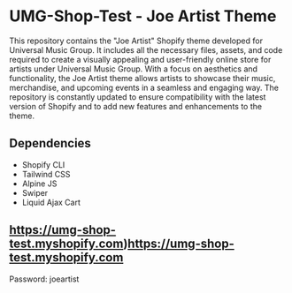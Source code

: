 # UMG-Shop-Test - Joe Artist Theme

This repository contains the "Joe Artist" Shopify theme developed for Universal Music Group. It includes all the necessary files, assets, and code required to create a visually appealing and user-friendly online store for artists under Universal Music Group. With a focus on aesthetics and functionality, the Joe Artist theme allows artists to showcase their music, merchandise, and upcoming events in a seamless and engaging way. The repository is constantly updated to ensure compatibility with the latest version of Shopify and to add new features and enhancements to the theme.


## Dependencies

- Shopify CLI
- Tailwind CSS
- Alpine JS
- Swiper
- Liquid Ajax Cart

## https://umg-shop-test.myshopify.com)https://umg-shop-test.myshopify.com

Password: joeartist


